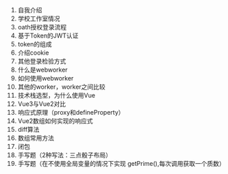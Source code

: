 1. 自我介绍
2. 学校工作室情况
3. oath授权登录流程
4. 基于Token的JWT认证
5. token的组成
6. 介绍cookie
7. 其他登录检验方式
8. 什么是webworker
9. 如何使用webworker
10. 其他的worker，worker之间比较
11. 技术栈选型，为什么使用Vue
12. Vue3与Vue2对比
13. 响应式原理（proxy和defineProperty）
14. Vue2数组如何实现的响应式
15. diff算法
16. 数组常用方法
17. 闭包
18. 手写题（2种写法：三点骰子布局）
19. 手写题（在不使用全局变量的情况下实现 getPrime(),每次调用获取一个质数）